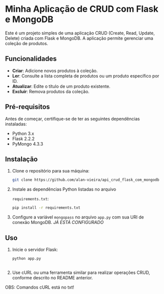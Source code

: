 # Minha Aplicação de CRUD com Flask e MongoDB

Este é um projeto simples de uma aplicação CRUD (Create, Read, Update, Delete) criada com Flask e MongoDB. A aplicação permite gerenciar uma coleção de produtos.

## Funcionalidades

- **Criar**: Adicione novos produtos à coleção.
- **Ler**: Consulte a lista completa de produtos ou um produto específico por ID.
- **Atualizar**: Edite o título de um produto existente.
- **Excluir**: Remova produtos da coleção.

## Pré-requisitos

Antes de começar, certifique-se de ter as seguintes dependências instaladas:

- Python 3.x
- Flask 2.2.2
- PyMongo 4.3.3

## Instalação

1. Clone o repositório para sua máquina:

   ```bash
   git clone https://github.com/alan-vieira/api_crud_flask_com_mongodb.git

2. Instale as dependências Python listadas no arquivo

   `requirements.txt`:

   ```bash
   pip install -r requirements.txt

3. Configure a variável `mongopass` no arquivo `app.py` com sua URI de conexão MongoDB. *JÁ ESTÁ CONFIGURADO*

## Uso

1.  Inicie o servidor Flask:

    ```bash
    python app.py
 
2. Use cURL ou uma ferramenta similar para realizar operações CRUD, conforme descrito no README anterior.

OBS: Comandos cURL está no txt!
